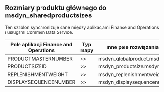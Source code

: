 ## <a name="product-master-sizes-to-msdyn_sharedproductsizes"></a>Rozmiary produktu głównego do msdyn_sharedproductsizes

Ten szablon synchronizuje dane między aplikacjami Finance and Operations i usługami Common Data Service.

Pole aplikacji Finance and Operations | Typ mapy | Inne pole rozwiązania Dynamics 365 | Wartość domyślna
---|---|---|---
PRODUCTMASTERNUMBER | >> | msdyn_globalproduct.msdyn_productnumber | 
PRODUCTSIZEID | >> | msdyn_productsize.msdyn_productsize | 
REPLENISHMENTWEIGHT | >> | msdyn_replenishmentweight | 
DISPLAYSEQUENCENUMBER | >> | msdyn_displaysequencenumber | 

